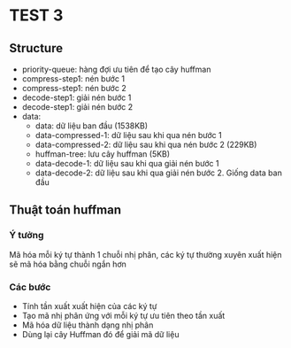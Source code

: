 # TEST 3

## Structure

- priority-queue: hàng đợi ưu tiên để tạo cây huffman
- compress-step1: nén bước 1
- compress-step1: nén bước 2
- decode-step1: giải nén bước 1
- decode-step1: giải nén bước 2
- data:
  - data: dữ liệu ban đầu (1538KB)
  - data-compressed-1: dữ liệu sau khi qua nén bước 1
  - data-compressed-2: dữ liệu sau khi qua nén bước 2 (229KB)
  - huffman-tree: lưu cây huffman (5KB)
  - data-decode-1: dữ liệu sau khi qua giải nén bước 1
  - data-decode-2: dữ liệu sau khi qua giải nén bước 2. Giống data ban đầu

## Thuật toán huffman

### Ý tưởng

Mã hóa mỗi ký tự thành 1 chuỗi nhị phân, các ký tự thường xuyên xuất hiện sẽ mã
hóa bằng chuỗi ngắn hơn

### Các bước

- Tính tần xuất xuất hiện của các ký tự
- Tạo mã nhị phân ứng với mỗi ký tự ưu tiên theo tần xuất
- Mã hóa dữ liệu thành dạng nhị phân
- Dùng lại cây Huffman đó để giải mã dữ liệu
